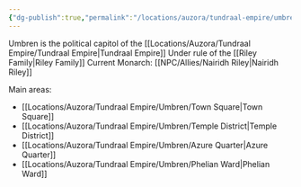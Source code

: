 ```yaml
---
{"dg-publish":true,"permalink":"/locations/auzora/tundraal-empire/umbren/umbren/"}
---
```



Umbren is the political capitol of the [[Locations/Auzora/Tundraal Empire/Tundraal Empire\|Tundraal Empire]] Under rule of the [[Riley Family\|Riley Family]] Current Monarch: [[NPC/Allies/Nairidh Riley\|Nairidh Riley]] 

Main areas:
- [[Locations/Auzora/Tundraal Empire/Umbren/Town Square\|Town Square]]
- [[Locations/Auzora/Tundraal Empire/Umbren/Temple District\|Temple District]]
- [[Locations/Auzora/Tundraal Empire/Umbren/Azure Quarter\|Azure Quarter]]
- [[Locations/Auzora/Tundraal Empire/Umbren/Phelian Ward\|Phelian Ward]]